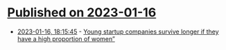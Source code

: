 # [Published on 2023-01-16](index.md)

* [2023-01-16, 18:15:45](https://news.ycombinator.com/item?id=34403675) - [Young startup companies survive longer if they have a high proportion of women”](https://www.mpg.de/19751107/interview-sutter)
